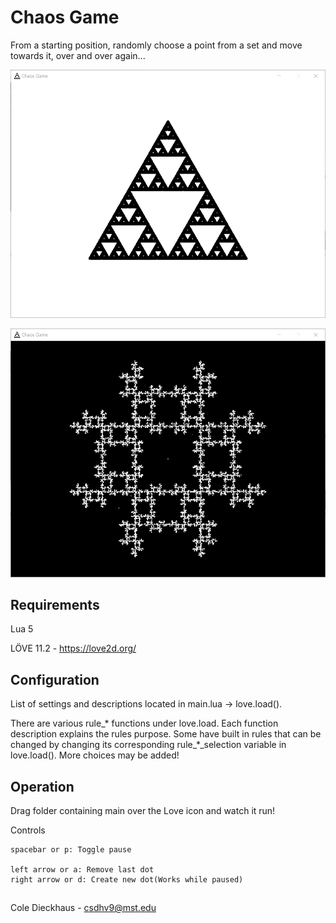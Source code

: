 ﻿# Chaos Game
From a starting position, randomly choose a point from a set and move towards it, over and over again...

![Generated sierpinski triange](img/Chaos-Game_Triangle.PNG)

![Generated snowflake](img/Chaos-Game_Snowflake.PNG)

## Requirements
Lua 5

LÖVE 11.2 - https://love2d.org/


## Configuration
List of settings and descriptions located in main.lua -> love.load().

There are various rule_* functions under love.load. Each function description explains the rules purpose. Some have built in rules that can be changed by changing its corresponding rule_*_selection variable in love.load(). More choices may be added!

## Operation
Drag folder containing main over the Love icon and watch it run!

Controls
    
	spacebar or p: Toggle pause
	
	left arrow or a: Remove last dot
	right arrow or d: Create new dot(Works while paused)
	
## 
Cole Dieckhaus - csdhv9@mst.edu
